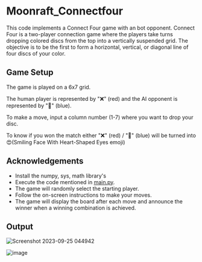 
# Moonraft_Connectfour

This code implements a Connect Four game with an bot opponent. Connect Four is a two-player connection game where the players take turns dropping colored discs from the top into a vertically suspended grid. The objective is to be the first to form a horizontal, vertical, or diagonal line of four discs of your color.



## Game Setup

The game is played on a 6x7 grid. 

The human player is represented by "❌" (red) and the AI opponent is represented by "🔵" (blue). 

To make a move, input a column number (1-7) where you want to drop your disc.

To know if you won the match either "❌" (red) /  "🔵" (blue) will be turned into 😍(Smiling Face With Heart-Shaped Eyes emoji)

## Acknowledgements

 - Install the numpy, sys, math library's
  - Execute the code mentioned in [main.py](https://github.com/ENG19CS0366-Charan/Moonraft_Connectfour/blob/main/main.py).
 - The game will randomly select the starting player.
 - Follow the on-screen instructions to make your moves.
 - The game will display the board after each move and announce the winner when a winning combination is achieved.





## Output

![Screenshot 2023-09-25 044942](https://github.com/ENG19CS0366-Charan/Moonraft_Connectfour/assets/76121422/976c6a2a-db29-48ff-8cc6-895fe75a2d64)

![image](https://github.com/ENG19CS0366-Charan/Moonraft_Connectfour/assets/76121422/b88dcc7f-ba01-4c8a-8574-0bb6a6314a3f)



